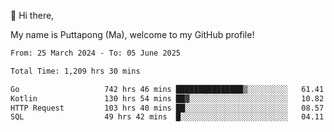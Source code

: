 👋 Hi there,

My name is Puttapong (Ma), welcome to my GitHub profile!

<!--START_SECTION:waka-->

```txt
From: 25 March 2024 - To: 05 June 2025

Total Time: 1,209 hrs 30 mins

Go                   742 hrs 46 mins ███████████████▒░░░░░░░░░   61.41 %
Kotlin               130 hrs 54 mins ██▓░░░░░░░░░░░░░░░░░░░░░░   10.82 %
HTTP Request         103 hrs 40 mins ██░░░░░░░░░░░░░░░░░░░░░░░   08.57 %
SQL                  49 hrs 42 mins  █░░░░░░░░░░░░░░░░░░░░░░░░   04.11 %
```

<!--END_SECTION:waka-->
